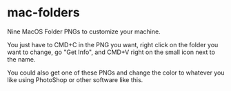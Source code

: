 # mac-folders
Nine MacOS Folder PNGs to customize your machine.

You just have to CMD+C in the PNG you want, right click on the folder you want to change, go "Get Info", and CMD+V right on the small icon next to the name.

You could also get one of these PNGs and change the color to whatever you like using PhotoShop or other software like this.
